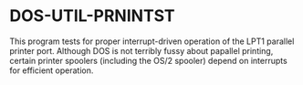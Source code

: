 # DOS-UTIL-PRNINTST
This program tests for proper interrupt-driven operation of the LPT1 parallel printer port.  Although DOS is not terribly fussy about papallel printing, certain printer spoolers (including the OS/2 spooler) depend on interrupts for efficient operation.
